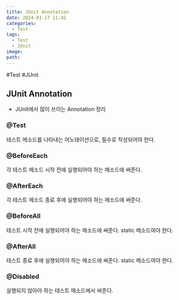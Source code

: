 ```yaml
---
title: JUnit Annotation
date: 2024-01-17 11:42
categories:
  - Test
tags:
  - Test
  - JUnit
image: 
path:
---
```

#Test #JUnit 

## JUnit Annotation
+ JUnit에서 많이 쓰이는 Annotation 정리
### @Test
테스트 메소드를 나타내는 어노테이션으로, 필수로 작성되어야 한다.

### @BeforeEach
각 테스트 메소드 시작 전에 실행되어야 하는 메소드에 써준다.
### @AfterEach
각 테스트 메소드 종료 후에 실행되어야 하는 메소드에 써준다.
### @BeforeAll
테스트 시작 전에 실행되어야 하는 메소드에 써준다. static 메소드여야 한다.
### @AfterAll
테스트 종료 후에 실행되어야 하는 메소드에 써준다. static 메소드여야 한다. 
### @Disabled
실행되지 않아야 하는 테스트 메소드에서 써준다.